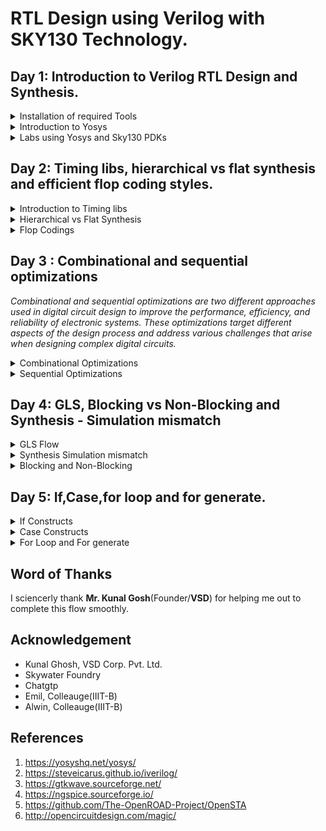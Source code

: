 
# RTL Design using Verilog with SKY130 Technology.


## Day 1: Introduction to Verilog RTL Design and Synthesis.

<details>
 <summary> Installation of required Tools </summary>

<details>
 <summary> Yosys </summary>
    Commands to install Yosys on Linux.
	
```

$ git clone https://github.com/YosysHQ/yosys.git
$ cd yosys-master 
$ sudo apt install make (If make is not installed please install it) 
$ sudo apt-get install build-essential clang bison flex \
    libreadline-dev gawk tcl-dev libffi-dev git \
    graphviz xdot pkg-config python3 libboost-system-dev \
    libboost-python-dev libboost-filesystem-dev zlib1g-dev
$ make config-gcc
$ make 
$ sudo make install

```
Below is the screenshot showing sucessful Launch:
![yosys1](./softwares/yosys.png)

</details>	


<details>
 <summary> iVerilog </summary>
    Commans to install iVerilog
    
	
```

sudo apt-get install iverilog.

```

Below is the screenshot showing sucessful Launch:
![iVerilog](./softwares/iVerilog.png)
</details>
 <details>
 <summary> gtkwave </summary>


 I installed gtkwave using the following command:
  ```bash
sudo apt-get install gtkwave
 ```

Below is the screenshot showing sucessful Launch:
![Gtkwave](./softwares/Gtkwave.png)

</details>

 <details>
 <summary> ngspice </summary>


 I downloaded the tarball from https://sourceforge.net/projects/ngspice/files/ to a local directory and unpacked it using the following commands:
 ```bash
tar -zxvf ngspice-37.tar.gz
cd ngspice-37
mkdir release
cd release
../configure  --with-x --with-readline=yes --disable-debug
make
sudo make install
 ```
Below is the screenshot showing sucessful Launch:

![ngspice](./softwares/ngSPICE.png)

</details>

 <details>
 <summary> magic </summary>


 I installed magic using the following commands:
  ```bash
sudo apt-get install m4
sudo apt-get install tcsh
sudo apt-get install csh
sudo apt-get install libx11-dev
sudo apt-get install tcl-dev tk-dev
sudo apt-get install libcairo2-dev
sudo apt-get install mesa-common-dev libglu1-mesa-dev
sudo apt-get install libncurses-dev
 ```
 Below is the screenshot showing sucessful Launch:

![magic](https://github.com/ShubhamGitHub528/ASIC/assets/140998623/c3a15599-6a5e-43a8-bb88-f04c4d993b41)

 </details>

  <details>
 <summary> OpenSTA </summary>


 I installed and built OpenSTA (including the needed packages) using the following commands:
 ```bash
sudo apt-get install cmake clang gcctcl swig bison flex
git clone https://github.com/The-OpenROAD-Project/OpenSTA.git
cd OpenSTA
mkdir build
cd build
cmake ..
make
```
Below is the screenshot showing sucessful Launch:

![OpenSTA](https://github.com/ShubhamGitHub528/ASIC/assets/140998623/bfd8d812-4a8a-4afa-8952-42cc15e36e2f)

</details>

<details>
 <summary> Introduction to iverilog, Design and Test Bench</summary>


#### Simulation

* RTL design is checked for adherence to the spec by simulating the design
* Simulator is the tool used for simulating the design
* iverilog is the tool used for this course


#### Design
* Design is the actual Verilog code or set of Verilog codes which has the intended functionality to meet with the required specifications

#### TestBench
* TestBench is the setup to apply stimulus (test _vectors) to the design to check its functionality
![Screenshot from 2023-08-11 23-07-19](https://github.com/ShubhamGitHub528/ASIC/assets/140998623/3e60167b-7fbe-46b2-9d15-156672e5cce5)


#### How simulator works
* Simulator looks for the changes on the input signals
* Upon change to the input the output is evaluated
* If no change to the input, no change to the output!
* Simulator is looking for change in the values of input!

![Screenshot from 2023-08-11 22-57-07](https://github.com/ShubhamGitHub528/ASIC/assets/140998623/dd5d073b-c2c4-4bb1-b69f-53c56648e6c5)

</details>
<details>
 <summary> Demostration of the Icarus Verilog and GTKWave </summary>

![Screenshot from 2023-08-12 01-57-59](https://github.com/ShubhamGitHub528/ASIC/assets/140998623/94cbeb1b-d879-492a-9b24-be2ea81b7f9b)
</details>

</details>


<details>
 <summary> Introduction to Yosys </summary>

	
Yosys is an open-source software framework for Verilog RTL (Register Transfer Level) synthesis. It's commonly used in digital design and electronic engineering to convert high-level hardware descriptions written in Verilog into optimized gate-level representations that can be used for ASIC (Application-Specific Integrated Circuit) or FPGA (Field-Programmable Gate Array) implementations. Yosys provides a range of synthesis tools and optimization techniques to generate efficient and compact hardware designs. It's widely used in the hardware design community and is known for its flexibility, extensibility, and ability to handle complex designs.
</details>
 <details>
 <summary> Labs using Yosys and Sky130 PDKs </summary>
	 
To invoke yosys Type ```yosys```.
![Screenshot from 2023-08-12 00-40-27](https://github.com/ShubhamGitHub528/ASIC/assets/140998623/5f73071f-e10b-4694-9bbd-c1d859912455)

*Note: We should be in the directory in which we have cloned the github link.
![Screenshot from 2023-08-12 00-40-04](https://github.com/ShubhamGitHub528/ASIC/assets/140998623/d0c2d7bd-3949-45ee-8c59-7ea41ca7a181)


All libraries will be in ```myLib```

**Step-1:** Read the Library 
```
read_liberty -lib ../PATH
```
This command reads in a Liberty format library for use in technology mapping.

***Step-2:** Read Design

```
read_verilog FILE NAME
```
This command reads in Verilog source files for synthesis. Replace <filename> with the actual file name.

![Screenshot from 2023-08-12 00-41-41](https://github.com/ShubhamGitHub528/ASIC/assets/140998623/4da8bc2f-f1ff-4ccf-b0a1-42185984bd53)


***Step-3:** Synthesis 
```
synth -top FILE NAME
```

**Step-4:** Genetare Netlist 

abc is command to convert RTL file to gate. And to what gate is need to specify is Written in the Path. 
```
abc -liberty ../PATH
```

Report Generated
![Screenshot from 2023-08-12 00-42-02](https://github.com/ShubhamGitHub528/ASIC/assets/140998623/794992ae-0ea1-438c-b70f-7221e702bfe4)

To see logic realised
```
show
```
![Screenshot from 2023-08-12 00-55-53](https://github.com/ShubhamGitHub528/ASIC/assets/140998623/5b0e096b-4f0b-47f1-8882-d2f4399c3ae9)

**Step-5:** To write Netlist 
```
write_verilog FILE NAME
```
![Screenshot from 2023-08-12 01-18-05](https://github.com/ShubhamGitHub528/ASIC/assets/140998623/e180b3e8-7319-4307-8281-71505772bbab)

</details>

</details>


## Day 2: Timing libs, hierarchical vs flat synthesis and efficient flop coding styles.

 <details>
 <summary> Introduction to Timing libs </summary>

**Introduction to .lib File**

*A .lib file, also known as a Liberty file, is a standard format used to describe the timing, power, and logical characteristics of cells in a digital library. These libraries are essential for the process of logic synthesis and technology mapping in digital design.*

![Screenshot from 2023-08-12 11-47-53](https://github.com/ShubhamGitHub528/ASIC/assets/140998623/c10f441c-52d4-4dd7-8f4b-6ff4fbacf5a0)
**PVT parameters**

![WhatsApp Image 2023-08-12 at 8 34 36 PM](https://github.com/ShubhamGitHub528/ASIC/assets/140998623/4475ef7d-54e0-4ca0-af78-4dceaa97ff3e)
</details>

 <details>
 <summary> Hierarchical vs Flat Synthesis </summary>
	 
**Flatten**

*In Yosys, the "flatten" command is used to perform this flattening process. When you run the command, Yosys attempts to inline instances of submodules, removing the module hierarchy. This can be useful before performing certain types of optimizations that might work better on a flattened design.*
  
**Different versions of the same logic gate**

![Screenshot from 2023-08-12 12-53-57](https://github.com/ShubhamGitHub528/ASIC/assets/140998623/132be748-8774-4ac2-a979-9b14e0151e16)

**Multiple Modules**

![Screenshot from 2023-08-12 14-00-16](https://github.com/ShubhamGitHub528/ASIC/assets/140998623/c9ae3b7a-b781-45cd-b3c5-c22b5384685c)

```
/* Generated by Yosys 0.31+16 (git sha1 b04d0e09e, clang 14.0.0-1ubuntu1.1 -fPIC -Os) */

module multiple_modules(a, b, c, y);
  input a;
  wire a;
  input b;
  wire b;
  input c;
  wire c;
  wire net1;
  output y;
  wire y;
  sub_module1 u1 (
    .a(a),
    .b(b),
    .y(net1)
  );
  sub_module2 u2 (
    .a(net1),
    .b(c),
    .y(y)
  );
endmodule

module sub_module1(a, b, y);
  wire _0_;
  wire _1_;
  wire _2_;
  input a;
  wire a;
  input b;
  wire b;
  output y;
  wire y;
  sky130_fd_sc_hd__and2_0 _3_ (
    .A(_1_),
    .B(_0_),
    .X(_2_)
  );
  assign _1_ = b;
  assign _0_ = a;
  assign y = _2_;
endmodule

module sub_module2(a, b, y);
  wire _0_;
  wire _1_;
  wire _2_;
  input a;
  wire a;
  input b;
  wire b;
  output y;
  wire y;
  sky130_fd_sc_hd__or2_0 _3_ (
    .A(_1_),
    .B(_0_),
    .X(_2_)
  );
  assign _1_ = b;
  assign _0_ = a;
  assign y = _2_;
endmodule
```
![Screenshot from 2023-08-12 14-19-45](https://github.com/ShubhamGitHub528/ASIC/assets/140998623/64e65436-3374-45db-8622-2ebd0f1062e7)
![Screenshot from 2023-08-12 14-22-13](https://github.com/ShubhamGitHub528/ASIC/assets/140998623/eba3c825-a546-4a39-ad4c-ad31cdbc86ba)
</details>
 <details>
 <summary> Flop Codings </summary>

**Why Flops?**
They provide memory and state-holding capabilities, allowing circuits to store data and make decisions based on history and current inputs. Combinational circuits use logic gates to directly process inputs without memory elements.

**Asynchronous**

![Screenshot from 2023-08-12 18-29-17](https://github.com/ShubhamGitHub528/ASIC/assets/140998623/5903e52f-3fe8-4e24-af77-eefadf698c66)

**Synchronous** 
	
![Screenshot from 2023-08-12 18-39-30](https://github.com/ShubhamGitHub528/ASIC/assets/140998623/e6d1db4f-81b3-4c05-a672-1bfd46c63377)

Synthesis

![Screenshot from 2023-08-12 19-37-35](https://github.com/ShubhamGitHub528/ASIC/assets/140998623/5ade8840-ea39-4dd5-b323-7a50ccb7674a)


**Optimization**
![Screenshot from 2023-08-12 20-03-12](https://github.com/ShubhamGitHub528/ASIC/assets/140998623/9b19d7f9-bfb9-4e62-ad36-88bcac8db02f)


</details>

## Day 3 : Combinational and sequential optimizations
*Combinational and sequential optimizations are two different approaches used in digital circuit design to improve the performance, efficiency, and reliability of electronic systems. These optimizations target different aspects of the design process and address various challenges that arise when designing complex digital circuits.*

 <details>
 <summary> Combinational Optimizations </summary>
Common techniques for combinational optimization include:

* Gate-Level Optimization: This involves simplifying logic expressions and minimizing the number of logic gates needed to implement a particular function.
* Technology Mapping: Selecting the optimal gate library for implementing a logic function based on the available manufacturing technology.
* Boolean Algebra Simplification: Applying algebraic identities and theorems to simplify Boolean expressions and reduce the complexity of the logic.
* Logic Synthesis: Automatically generating optimized gate-level representations of a design from a high-level description.

**Example AND Gate**

![Screenshot from 2023-08-13 11-48-57](https://github.com/ShubhamGitHub528/ASIC/assets/140998623/3c49111a-a728-4e59-a019-794f1831d4ab)


**Example OR Gate**
Nand inverted and Gate

![Screenshot from 2023-08-13 11-50-59](https://github.com/ShubhamGitHub528/ASIC/assets/140998623/fc5b74ca-c6a7-411f-97b7-13117df6392a)

</details>


 <details>
 <summary> Sequential Optimizations </summary>
	 
*Sequential circuits contain memory elements, such as flip-flops and registers, which allow them to store and process data over time. Sequential optimization focuses on improving the clock frequency, reducing power consumption, and ensuring proper timing and synchronization in these circuits.*

Common techniques for sequential optimization include:

* Pipeline Optimization: Breaking down a computation into smaller stages that can be processed concurrently, thus increasing throughput and reducing the critical path delay.
* Clock Gating: Disabling clock signals to specific circuit blocks when they are not needed, reducing power consumption.
* Retiming: Reordering registers within a design to optimize the timing paths and improve the clock frequency.
* State Machine Optimization: Reducing the number of states or transitions in finite state machines to simplify control logic and improve performance.


**Example dff_const1**

```
module dff_const1(input clk, input reset, output reg q);
always @(posedge clk, posedge reset)
begin
	if(reset)
		q <= 1'b0;
	else
		q <= 1'b1;
end

endmodule
```

![Screenshot from 2023-08-13 12-18-07](https://github.com/ShubhamGitHub528/ASIC/assets/140998623/801bda1b-74d1-4bf0-8ba7-455989f365e2)

Synthesis

![Screenshot from 2023-08-13 12-23-41](https://github.com/ShubhamGitHub528/ASIC/assets/140998623/5a92d016-245c-4ce9-9d8f-09020eb2b1df)

**Example dff_const2**

```
module dff_const2(input clk, input reset, output reg q);
always @(posedge clk, posedge reset)
begin
	if(reset)
		q <= 1'b1;
	else
		q <= 1'b1;
end

endmodule
```
![Screenshot from 2023-08-13 12-34-08](https://github.com/ShubhamGitHub528/ASIC/assets/140998623/41d83c88-99e3-4c4b-ab95-4274d0d87e66)

**Example dff_const3**
```
module dff_const3(input clk, input reset, output reg q);
reg q1;

always @(posedge clk, posedge reset)
begin
	if(reset)
	begin
		q <= 1'b1;
		q1 <= 1'b0;
	end
	else
	begin
		q1 <= 1'b1;
		q <= q1;
	end
end

endmodule
```

Waveform

![Screenshot from 2023-08-13 13-09-10](https://github.com/ShubhamGitHub528/ASIC/assets/140998623/3cc095b7-db02-4725-859a-041c86927ce1)

Synthesis

![Screenshot from 2023-08-13 13-12-07](https://github.com/ShubhamGitHub528/ASIC/assets/140998623/f1f3786d-268a-4bfa-9341-eb2808e863d5)

**Example dff_const4**

```
module dff_const4(input clk, input reset, output reg q);
reg q1;

always @(posedge clk, posedge reset)
begin
	if(reset)
	begin
		q <= 1'b1;
		q1 <= 1'b1;
	end
	else
	begin
		q1 <= 1'b1;
		q <= q1;
	end
end

endmodule
```
![Screenshot from 2023-08-13 15-21-38](https://github.com/ShubhamGitHub528/ASIC/assets/140998623/d71e4195-e9d4-4cf0-9ab7-a92e10a98393)


**Example dff_const5**

```

module dff_const5(input clk, input reset, output reg q);
reg q1;

always @(posedge clk, posedge reset)
begin
	if(reset)
	begin
		q <= 1'b0;
		q1 <= 1'b0;
	end
	else
	begin
		q1 <= 1'b1;
		q <= q1;
	end
end

endmodule
```
![Screenshot from 2023-08-13 15-33-39](https://github.com/ShubhamGitHub528/ASIC/assets/140998623/42de69de-478f-40e3-b100-e1990f452f3c)

**Counter_opt**

```
module counter_opt (input clk , input reset , output q);
reg [2:0] count;
assign q = count[0];

always @(posedge clk ,posedge reset)
begin
	if(reset)
		count <= 3'b000;
	else
		count <= count + 1;
end

endmodule
```
![Screenshot from 2023-08-13 16-12-28](https://github.com/ShubhamGitHub528/ASIC/assets/140998623/63c83c51-3b74-4578-9d50-ad8592bb8632)


</details>

## Day 4: GLS, Blocking vs Non-Blocking and Synthesis - Simulation mismatch

 <details>
 <summary> GLS Flow</summary>

**GLS concept flow using iverilog**

*The GLS flow is crucial for ensuring that the gate-level netlist faithfully represents the intended behavior of the original RTL design. It helps catch issues that might have been missed during RTL simulation and ensures that the design is ready for further downstream processes.*

![Screenshot from 2023-08-13 18-09-35](https://github.com/ShubhamGitHub528/ASIC/assets/140998623/bd06e244-ba78-4a3b-9659-e82e7453ca8a)

</details>
 <details>
 <summary>Synthesis Simulation mismatch</summary>
	 
**Ternary Operator**

```
module ternary_operator_mux (input i0 , input i1 , input sel , output y);
	assign y = sel?i1:i0;
	endmodule
```

Waveform

![Screenshot from 2023-08-13 22-12-03](https://github.com/ShubhamGitHub528/ASIC/assets/140998623/cf98805f-5ad2-422e-bb13-d1d3502a02c6)

Synthesis

![Screenshot from 2023-08-14 10-02-51](https://github.com/ShubhamGitHub528/ASIC/assets/140998623/8127551a-35ec-407f-98f2-bb25c7bfcbcf)

Waveform using Standers cells.

![Screenshot from 2023-08-14 10-29-57](https://github.com/ShubhamGitHub528/ASIC/assets/140998623/7523f397-8456-47f6-968a-8d5dbbb4530c)

 
**Bad_Mux**
```
module bad_mux (input i0 , input i1 , input sel , output reg y);
always @ (sel)
begin
	if(sel)
		y <= i1;
	else 
		y <= i0;
end
endmodule
```

In this Wavefrom we cannot see changes in Y as of changes in i0. It just act as a flop which changes as their are changes in select line. 

![Screenshot from 2023-08-14 10-44-49](https://github.com/ShubhamGitHub528/ASIC/assets/140998623/5f7897b0-cd48-416b-859f-031eee406211)

Synthesis

![Screenshot from 2023-08-14 10-48-20](https://github.com/ShubhamGitHub528/ASIC/assets/140998623/ea5eacb8-e397-420b-a714-3988fed30935)

In this Wavefrom we can see changes in Y as of changes in i0. 

![Screenshot from 2023-08-14 10-48-39](https://github.com/ShubhamGitHub528/ASIC/assets/140998623/506da874-c031-4b02-9ed5-dfb3f9822a88)


</details>
 <details>
 <summary> Blocking and Non-Blocking </summary>

**Blocking_Coveat**
```
module blocking_caveat (input a , input b , input  c, output reg d); 
reg x;
always @ (*)
begin
	d = x & c;
	x = a | b;
end
endmodule
```

In this waveform thier is *Synthesis Simulation mismatch* due to Blocking Statements.

![Screenshot from 2023-08-14 11-12-28](https://github.com/ShubhamGitHub528/ASIC/assets/140998623/9aff427f-a806-4d2d-9644-e22f6a2ba5c1)

Synthesis 

![Screenshot from 2023-08-14 11-15-43](https://github.com/ShubhamGitHub528/ASIC/assets/140998623/c1ff26e5-3c04-41e3-b036-9b921abcd235)

Netist code after write_verilog.

![Screenshot from 2023-08-14 12-26-20](https://github.com/ShubhamGitHub528/ASIC/assets/140998623/59b0d750-78b8-40aa-a001-72515efc7da5)

Waveform using Standers cells.

![Screenshot from 2023-08-14 12-26-57](https://github.com/ShubhamGitHub528/ASIC/assets/140998623/6b362ce8-baac-46ce-91cc-ff5c3920b43e)


</details>

</details>

## Day 5: If,Case,for loop and for generate.


 <details>
 <summary> If Constructs </summary>
	 
**incomp_if**
```
module incomp_if (input i0 , input i1 , input i2 , output reg y);
always @ (*)
begin
	if(i0)
		y <= i1;
end
endmodule
```
Waveform - *Here Y behaves as a Latch*

![Screenshot from 2023-08-14 18-24-12](https://github.com/ShubhamGitHub528/ASIC/assets/140998623/f5dc6d8f-da6e-4e69-b5dd-fcf892ab00c1)

Statistics - *We can see here we have infered a DLATCH*

![Screenshot from 2023-08-14 18-25-35](https://github.com/ShubhamGitHub528/ASIC/assets/140998623/8b1d8996-6b92-4132-a540-85ec5b38c6ad)

Synthesis - 

![Screenshot from 2023-08-14 18-26-58](https://github.com/ShubhamGitHub528/ASIC/assets/140998623/8af7cd25-1745-4f4e-9ed2-1da67332b03a)

**incomp_if2**
```

module incomp_if2 (input i0 , input i1 , input i2 , input i3, output reg y);
always @ (*)
begin
	if(i0)
		y <= i1;
	else if (i2)
		y <= i3;

end
endmodule
```
Waveform- *Latching when both io & i1 are zero*

![Screenshot from 2023-08-14 18-35-00](https://github.com/ShubhamGitHub528/ASIC/assets/140998623/32af67ac-a451-4468-9c65-5891f64ea120)

Statistics *Infered a DLATCH*

![Screenshot from 2023-08-14 18-36-25](https://github.com/ShubhamGitHub528/ASIC/assets/140998623/0647c0b6-64ce-46c1-a288-99a4ee916908)

Synthesis- *The OR operation of i0 &i1 will be given to enable of DLATCH*

![Screenshot from 2023-08-14 18-37-02](https://github.com/ShubhamGitHub528/ASIC/assets/140998623/dc42bd6f-5219-4ab6-be1e-f686df29f418)



 </details>
 <details>
 <summary> Case Constructs </summary>
	 
**incomp_case**
```
module incomp_case (input i0 , input i1 , input i2 , input [1:0] sel, output reg y);
always @ (*)
begin
	case(sel)
		2'b00 : y = i0;
		2'b01 : y = i1;
	endcase
end
endmodule
```
Waveform- *Latching when sel= 10 or sel= 11* It will continue matching the value of Y which was before.

![Screenshot from 2023-08-14 18-49-42](https://github.com/ShubhamGitHub528/ASIC/assets/140998623/7030c10b-84be-4cef-83cb-5f5a1bb94b93)

Statistics

![Screenshot from 2023-08-14 18-51-49](https://github.com/ShubhamGitHub528/ASIC/assets/140998623/e3140cde-d263-4a1b-b157-ab2836a6c93f)

Synthesis

![Screenshot from 2023-08-14 18-53-59](https://github.com/ShubhamGitHub528/ASIC/assets/140998623/eb278226-a35b-403e-ae3b-5b5824f04b9b)

**comp_case**
```


module comp_case (input i0 , input i1 , input i2 , input [1:0] sel, output reg y);
always @ (*)
begin
	case(sel)
		2'b00 : y = i0;
		2'b01 : y = i1;
		default : y = i2;
	endcase
end
endmodule
```

Waveform 

![Screenshot from 2023-08-14 18-59-49](https://github.com/ShubhamGitHub528/ASIC/assets/140998623/66a69bed-c881-41af-9700-ad4c2bb3e006)

Statistics- *No Latch involved*

![Screenshot from 2023-08-14 19-02-01](https://github.com/ShubhamGitHub528/ASIC/assets/140998623/50ab42e3-b9dc-4be9-93ca-1ddb2304c005)

Synthesis- *4x1 Mux*

![Screenshot from 2023-08-14 19-02-57](https://github.com/ShubhamGitHub528/ASIC/assets/140998623/7036fc2c-79eb-4504-bebc-0213fe01e502)


**partial_case_assign**
Statistics- *Only one Latch infered in Path of X*

![Screenshot from 2023-08-14 19-12-27](https://github.com/ShubhamGitHub528/ASIC/assets/140998623/4e96bd67-3374-4f9e-8d1b-53f045518887)

Synthesis

![Screenshot from 2023-08-14 19-13-35](https://github.com/ShubhamGitHub528/ASIC/assets/140998623/9f35077a-92d5-4254-86b8-9cc5f0bca6be)

**bad_case**
```
module bad_mux (input i0 , input i1 , input sel , output reg y);
always @ (sel)
begin
	if(sel)
		y <= i1;
	else 
		y <= i0;
end
endmodule
```
Waveform- *Output gets confused when sel= 10 or sel=11 and hence behaves as a LATCH*

![Screenshot from 2023-08-14 23-54-08](https://github.com/ShubhamGitHub528/ASIC/assets/140998623/c23c5f73-0124-4cde-a62c-7be73a3bdeb2)

Statistics- *No LATCH involved*

![Screenshot from 2023-08-14 22-36-49](https://github.com/ShubhamGitHub528/ASIC/assets/140998623/3a396e94-7182-4630-bf29-4282b4c1b581)

Synthesis- 

![Screenshot from 2023-08-14 22-38-36](https://github.com/ShubhamGitHub528/ASIC/assets/140998623/dde6e462-b481-42cf-8a7d-f0488aa96c52)

Waveform- *using standered cell models and testbench*

![Screenshot from 2023-08-14 22-55-00](https://github.com/ShubhamGitHub528/ASIC/assets/140998623/a7ece238-913d-474e-a056-612a7b188334)


</details>
 <details>
 <summary> For Loop and For generate </summary>

**mux_generate**
```
module mux_generate (input i0 , input i1, input i2 , input i3 , input [1:0] sel  , output reg y);
wire [3:0] i_int;
assign i_int = {i3,i2,i1,i0};
integer k;
always @ (*)
begin
for(k = 0; k < 4; k=k+1) begin
	if(k == sel)
		y = i_int[k];
end
end
endmodule


```

Waveform

![Screenshot from 2023-08-15 15-39-59](https://github.com/ShubhamGitHub528/ASIC/assets/140998623/24efa353-de2d-413a-8155-d3745bc72657)

Synthesis

![Screenshot from 2023-08-15 15-48-51](https://github.com/ShubhamGitHub528/ASIC/assets/140998623/6891f611-7dac-4975-a73a-f9abc0cecb3f)

**demux_case**

```
module fa (input a , input b , input c, output co , output sum);
	assign {co,sum}  = a + b + c ;
endmodule
```
Waveform

![Screenshot from 2023-08-15 15-49-57](https://github.com/ShubhamGitHub528/ASIC/assets/140998623/24ac3ce3-32e2-4334-b6f6-e827be945c61)

Synthesis

![Screenshot from 2023-08-15 15-51-45](https://github.com/ShubhamGitHub528/ASIC/assets/140998623/546fdf8f-0186-40bc-9612-ebede3520a5a)

**demux_generate**
```

module demux_generate (output o0 , output o1, output o2 , output o3, output o4, output o5, output o6 , output o7 , input [2:0] sel  , input i);
reg [7:0]y_int;
assign {o7,o6,o5,o4,o3,o2,o1,o0} = y_int;
integer k;
always @ (*)
begin
y_int = 8'b0;
for(k = 0; k < 8; k++) begin
	if(k == sel)
		y_int[k] = i;
end
end
endmodule


```
Waveform- *Here we can see that the waveform is same as of demux_case but the code is Optimised*

![Screenshot from 2023-08-15 16-04-01](https://github.com/ShubhamGitHub528/ASIC/assets/140998623/04da75f5-f2f9-4727-8198-f2b2d726663a)

**rca**

Code of Full Adder(fa).
```
module fa (input a , input b , input c, output co , output sum);
	assign {co,sum}  = a + b + c ;
endmodule
```

Code of Ripple Carry Adder(rca).
```
module rca (input [7:0] num1 , input [7:0] num2 , output [8:0] sum);
wire [7:0] int_sum;
wire [7:0]int_co;

genvar i;
generate
	for (i = 1 ; i < 8; i=i+1) begin
		fa u_fa_1 (.a(num1[i]),.b(num2[i]),.c(int_co[i-1]),.co(int_co[i]),.sum(int_sum[i]));
	end

endgenerate
fa u_fa_0 (.a(num1[0]),.b(num2[0]),.c(1'b0),.co(int_co[0]),.sum(int_sum[0]));


assign sum[7:0] = int_sum;
assign sum[8] = int_co[7];
endmodule

```

**Note**- *Here we have to read the fafile also as our code for FA is in the fa.v file*

Waveform

![Screenshot from 2023-08-15 16-31-37](https://github.com/ShubhamGitHub528/ASIC/assets/140998623/510f3d36-01f9-4bba-a5ae-0c700b409c03)

Statistics

![Screenshot from 2023-08-15 16-45-08](https://github.com/ShubhamGitHub528/ASIC/assets/140998623/bc373d9c-e7d1-46fd-ac43-b3156878825b)

Synthesis of Full Adder.

![Screenshot from 2023-08-15 16-51-27](https://github.com/ShubhamGitHub528/ASIC/assets/140998623/e03654ff-0a56-46b8-adf3-a38190032f8a)

Synthesis of Ripple Carry Adder.

![Screenshot from 2023-08-15 16-52-03](https://github.com/ShubhamGitHub528/ASIC/assets/140998623/dab7e880-0767-4907-944d-60a0aa00e6c9)

Code of Created Netlist(rca_net.v)
```
/* Generated by Yosys 0.31+16 (git sha1 b04d0e09e, clang 14.0.0-1ubuntu1.1 -fPIC -Os) */

module fa(a, b, c, co, sum);
  wire _0_;
  wire _1_;
  wire _2_;
  wire _3_;
  wire _4_;
  wire _5_;
  wire _6_;
  wire _7_;
  input a;
  wire a;
  input b;
  wire b;
  input c;
  wire c;
  output co;
  wire co;
  output sum;
  wire sum;
  sky130_fd_sc_hd__maj3_1 _8_ (
    .A(_3_),
    .B(_5_),
    .C(_4_),
    .X(_6_)
  );
  sky130_fd_sc_hd__xor3_1 _9_ (
    .A(_3_),
    .B(_5_),
    .C(_4_),
    .X(_7_)
  );
  assign _3_ = a;
  assign _5_ = c;
  assign _4_ = b;
  assign co = _6_;
  assign sum = _7_;
endmodule

module rca(num1, num2, sum);
  wire [7:0] int_co;
  wire [7:0] int_sum;
  input [7:0] num1;
  wire [7:0] num1;
  input [7:0] num2;
  wire [7:0] num2;
  output [8:0] sum;
  wire [8:0] sum;
  fa \genblk1[1].u_fa_1  (
    .a(num1[1]),
    .b(num2[1]),
    .c(int_co[0]),
    .co(int_co[1]),
    .sum(int_sum[1])
  );
  fa \genblk1[2].u_fa_1  (
    .a(num1[2]),
    .b(num2[2]),
    .c(int_co[1]),
    .co(int_co[2]),
    .sum(int_sum[2])
  );
  fa \genblk1[3].u_fa_1  (
    .a(num1[3]),
    .b(num2[3]),
    .c(int_co[2]),
    .co(int_co[3]),
    .sum(int_sum[3])
  );
  fa \genblk1[4].u_fa_1  (
    .a(num1[4]),
    .b(num2[4]),
    .c(int_co[3]),
    .co(int_co[4]),
    .sum(int_sum[4])
  );
  fa \genblk1[5].u_fa_1  (
    .a(num1[5]),
    .b(num2[5]),
    .c(int_co[4]),
    .co(int_co[5]),
    .sum(int_sum[5])
  );
  fa \genblk1[6].u_fa_1  (
    .a(num1[6]),
    .b(num2[6]),
    .c(int_co[5]),
    .co(int_co[6]),
    .sum(int_sum[6])
  );
  fa \genblk1[7].u_fa_1  (
    .a(num1[7]),
    .b(num2[7]),
    .c(int_co[6]),
    .co(int_co[7]),
    .sum(int_sum[7])
  );
  fa u_fa_0 (
    .a(num1[0]),
    .b(num2[0]),
    .c(1'h0),
    .co(int_co[0]),
    .sum(int_sum[0])
  );
  assign sum = { int_co[7], int_sum };
endmodule
```
Waveform of GLS.

![Screenshot from 2023-08-15 17-03-52](https://github.com/ShubhamGitHub528/ASIC/assets/140998623/848ace89-3ff6-43d3-895a-d3e4f9de57a4)





</details>


## Word of Thanks
I sciencerly thank **Mr. Kunal Gosh**(Founder/**VSD**) for helping me out to complete this flow smoothly.

## Acknowledgement
- Kunal Ghosh, VSD Corp. Pvt. Ltd.
- Skywater Foundry
- Chatgtp
- Emil, Colleauge(IIIT-B)
- Alwin, Colleauge(IIIT-B)

## References
1. https://yosyshq.net/yosys/
2. https://steveicarus.github.io/iverilog/
3. https://gtkwave.sourceforge.net/
4. https://ngspice.sourceforge.io/
5. https://github.com/The-OpenROAD-Project/OpenSTA
6. http://opencircuitdesign.com/magic/











